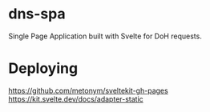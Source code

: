 # dns-spa
Single Page Application built with Svelte for DoH requests.

# Deploying  

https://github.com/metonym/sveltekit-gh-pages  
https://kit.svelte.dev/docs/adapter-static   
